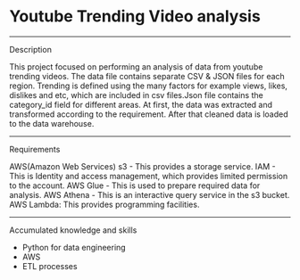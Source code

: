 # Youtube Trending Video analysis 
--------------------------------------------------------------------------------------------------------------
Description 

This project focused on performing an analysis of data from youtube trending videos. The data file contains separate CSV & JSON files for each region. Trending is defined using the many factors for example views, likes, dislikes and etc, which are included in csv files.Json file contains the category_id field for different areas. At first, the data was extracted and transformed according to the requirement. After that cleaned data is loaded to the data warehouse.

------------------------------------------------------------------------------------------------------------------
Requirements

AWS(Amazon Web Services) 
s3         - This provides a storage service.
IAM        - This is Identity and access management, which provides limited permission to the account.
AWS Glue   - This is used to prepare required data for analysis. 
AWS Athena - This is an interactive query service in the s3 bucket.
AWS Lambda: This provides programming facilities.

-----------------------------------------------------------------------------------------------------------------
Accumulated knowledge and skills
- Python for data engineering
- AWS
- ETL processes

